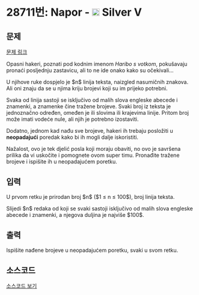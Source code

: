 # 28711번: Napor - <img src="https://static.solved.ac/tier_small/6.svg" style="height:20px" /> Silver V

<!-- performance -->

<!-- 문제 제출 후 깃허브에 푸시를 했을 때 제출한 코드의 성능이 입력될 공간입니다.-->

<!-- end -->

## 문제

[문제 링크](https://boj.kr/28711)


<p>Opasni hakeri, poznati pod kodnim imenom <em>Haribo s votkom</em>, pokušavaju pronaći posljednju zastavicu, ali to ne ide onako kako su očekivali...</p>

<p>U njihove ruke dospjelo je $n$ linija teksta, naizgled nasumičnih znakova. Ali oni znaju da se u njima kriju brojevi koji su im prijeko potrebni.</p>

<p>Svaka od linija sastoji se isključivo od malih slova engleske abecede i znamenki, a znamenke čine tražene brojeve. Svaki broj iz teksta je jednoznačno određen, omeđen je ili slovima ili krajevima linije. Pritom broj može imati vodeće nule, ali njih je potrebno izostaviti.</p>

<p>Dodatno, jednom kad nađu sve brojeve, hakeri ih trebaju posložiti u <strong>neopadajući</strong> poredak kako bi ih mogli dalje iskoristiti.</p>

<p>Nažalost, ovo je tek djelić posla koji moraju obaviti, no ovo je savršena prilika da vi uskočite i pomognete ovom super timu. Pronađite tražene brojeve i ispišite ih u neopadajućem poretku.</p>



## 입력


<p>U prvom retku je prirodan broj $n$ ($1 ≤ n ≤ 100$), broj linija teksta.</p>

<p>Slijedi $n$ redaka od koji se svaki sastoji isključivo od malih slova engleske abecede i znamenki, a njegova duljina je najviše $100$.</p>



## 출력


<p>Ispišite nađene brojeve u neopadajućem poretku, svaki u svom retku.</p>



## 소스코드

[소스코드 보기](Napor.cpp)
